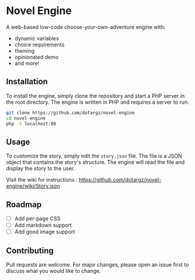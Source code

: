 # Novel Engine

A web-based low-code choose-your-own-adventure engine with:

- dynamic variables
- choice requirements
- theming
- opinionated demo
- and more!

## Installation

To install the engine, simply clone the repository and start a PHP server in the root directory. The engine is written in PHP and requires a server to run.

```bash
git clone https://github.com/dotargz/novel-engine
cd novel-engine
php -S localhost:80
```

## Usage

To customize the story, simply edit the `story.json` file. The file is a JSON object that contains the story's structure. The engine will read the file and display the story to the user.

Visit the wiki for instructions : https://github.com/dotargz/novel-engine/wiki/Story.json

## Roadmap

- [ ] Add per-page CSS
- [ ] Add markdown support
- [ ] Add good image support

## Contributing

Pull requests are welcome. For major changes, please open an issue first to discuss what you would like to change.

